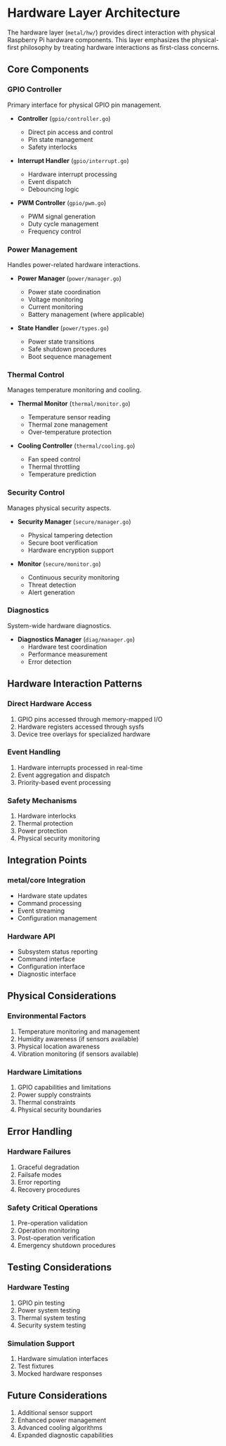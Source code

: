 # Hardware Layer Architecture

The hardware layer (`metal/hw/`) provides direct interaction with physical Raspberry Pi hardware components. This layer emphasizes the physical-first philosophy by treating hardware interactions as first-class concerns.

## Core Components

### GPIO Controller
Primary interface for physical GPIO pin management.

- **Controller** (`gpio/controller.go`)
  - Direct pin access and control
  - Pin state management
  - Safety interlocks
  
- **Interrupt Handler** (`gpio/interrupt.go`)
  - Hardware interrupt processing
  - Event dispatch
  - Debouncing logic

- **PWM Controller** (`gpio/pwm.go`)
  - PWM signal generation
  - Duty cycle management
  - Frequency control

### Power Management
Handles power-related hardware interactions.

- **Power Manager** (`power/manager.go`)
  - Power state coordination
  - Voltage monitoring
  - Current monitoring
  - Battery management (where applicable)

- **State Handler** (`power/types.go`)
  - Power state transitions
  - Safe shutdown procedures
  - Boot sequence management

### Thermal Control
Manages temperature monitoring and cooling.

- **Thermal Monitor** (`thermal/monitor.go`)
  - Temperature sensor reading
  - Thermal zone management
  - Over-temperature protection

- **Cooling Controller** (`thermal/cooling.go`)
  - Fan speed control
  - Thermal throttling
  - Temperature prediction

### Security Control
Manages physical security aspects.

- **Security Manager** (`secure/manager.go`)
  - Physical tampering detection
  - Secure boot verification
  - Hardware encryption support

- **Monitor** (`secure/monitor.go`)
  - Continuous security monitoring
  - Threat detection
  - Alert generation

### Diagnostics
System-wide hardware diagnostics.

- **Diagnostics Manager** (`diag/manager.go`)
  - Hardware test coordination
  - Performance measurement
  - Error detection

## Hardware Interaction Patterns

### Direct Hardware Access
1. GPIO pins accessed through memory-mapped I/O
2. Hardware registers accessed through sysfs
3. Device tree overlays for specialized hardware

### Event Handling
1. Hardware interrupts processed in real-time
2. Event aggregation and dispatch
3. Priority-based event processing

### Safety Mechanisms
1. Hardware interlocks
2. Thermal protection
3. Power protection
4. Physical security monitoring

## Integration Points

### metal/core Integration
- Hardware state updates
- Command processing
- Event streaming
- Configuration management

### Hardware API
- Subsystem status reporting
- Command interface
- Configuration interface
- Diagnostic interface

## Physical Considerations

### Environmental Factors
1. Temperature monitoring and management
2. Humidity awareness (if sensors available)
3. Physical location awareness
4. Vibration monitoring (if sensors available)

### Hardware Limitations
1. GPIO capabilities and limitations
2. Power supply constraints
3. Thermal constraints
4. Physical security boundaries

## Error Handling

### Hardware Failures
1. Graceful degradation
2. Failsafe modes
3. Error reporting
4. Recovery procedures

### Safety Critical Operations
1. Pre-operation validation
2. Operation monitoring
3. Post-operation verification
4. Emergency shutdown procedures

## Testing Considerations

### Hardware Testing
1. GPIO pin testing
2. Power system testing
3. Thermal system testing
4. Security system testing

### Simulation Support
1. Hardware simulation interfaces
2. Test fixtures
3. Mocked hardware responses

## Future Considerations

1. Additional sensor support
2. Enhanced power management
3. Advanced cooling algorithms
4. Expanded diagnostic capabilities